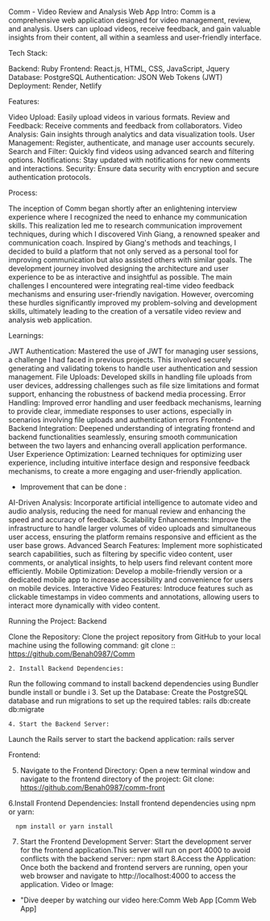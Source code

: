 
Comm - Video Review and Analysis Web App
Intro:
Comm is a comprehensive web application designed for video management, review, and analysis. Users can upload videos, receive feedback, and gain valuable insights from their content, all within a seamless and user-friendly interface.

Tech Stack:

Backend: Ruby
Frontend: React.js, HTML, CSS, JavaScript, Jquery
Database: PostgreSQL
Authentication: JSON Web Tokens (JWT)
Deployment: Render, Netlify

Features:

Video Upload: Easily upload videos in various formats.
Review and Feedback: Receive comments and feedback from collaborators.
Video Analysis: Gain insights through analytics and data visualization tools.
User Management: Register, authenticate, and manage user accounts securely.
Search and Filter: Quickly find videos using advanced search and filtering options.
Notifications: Stay updated with notifications for new comments and interactions.
Security: Ensure data security with encryption and secure authentication protocols.



Process:

The inception of Comm began shortly after an enlightening interview experience where I recognized the need to enhance my communication skills. This realization led me to research communication improvement techniques, during which I discovered Vinh Giang, a renowned speaker and communication coach. Inspired by Giang's methods and teachings, I decided to build a platform that not only served as a personal tool for improving communication but also assisted others with similar goals. The development journey involved designing the architecture and user experience to be as interactive and insightful as possible. The main challenges I encountered were integrating real-time video feedback mechanisms and ensuring user-friendly navigation. However, overcoming these hurdles significantly improved my problem-solving and development skills, ultimately leading to the creation of a versatile video review and analysis web application.

Learnings:

JWT Authentication: Mastered the use of JWT for managing user sessions, a challenge I had faced in previous projects. This involved securely generating and validating tokens to handle user authentication and session management.
File Uploads: Developed skills in handling file uploads from user devices, addressing challenges such as file size limitations and format support, enhancing the robustness of backend media processing.
Error Handling: Improved error handling and user feedback mechanisms, learning to provide clear, immediate responses to user actions, especially in scenarios involving file uploads and authentication errors
Frontend-Backend Integration: Deepened understanding of integrating frontend and backend functionalities seamlessly, ensuring smooth communication between the two layers and enhancing overall application performance.
User Experience Optimization: Learned techniques for optimizing user experience, including intuitive interface design and responsive feedback mechanisms, to create a more engaging and user-friendly application.

+ Improvement that can be done :

AI-Driven Analysis: Incorporate artificial intelligence to automate video and audio analysis, reducing the need for manual review and enhancing the speed and accuracy of feedback.
Scalability Enhancements: Improve the infrastructure to handle larger volumes of video uploads and simultaneous user access, ensuring the platform remains responsive and efficient as the user base grows.
Advanced Search Features: Implement more sophisticated search capabilities, such as filtering by specific video content, user comments, or analytical insights, to help users find relevant content more efficiently.
Mobile Optimization: Develop a mobile-friendly version or a dedicated mobile app to increase accessibility and convenience for users on mobile devices.
Interactive Video Features: Introduce features such as clickable timestamps in video comments and annotations, allowing users to interact more dynamically with video content.


Running the Project:
Backend

Clone the Repository:
Clone the project repository from GitHub to your local machine using the following command:
      git clone :: https://github.com/Benah0987/Comm

    2. Install Backend Dependencies:
Run the following command to install backend dependencies using Bundler   
                  bundle install or bundle i 
    3. Set up the Database:
Create the PostgreSQL database and run migrations to set up the required tables:
         rails db:create db:migrate

    4. Start the Backend Server:
Launch the Rails server to start the backend application:
         rails server



Frontend:

   5. Navigate to the Frontend Directory:
Open a new terminal window and navigate to the frontend directory of the project:
      Git clone:  https://github.com/Benah0987/comm-front

  6.Install Frontend Dependencies:
Install frontend dependencies using npm or yarn:

      npm install or yarn install
  7. Start the Frontend Development Server:
Start the development server for the frontend application.This server will run on port 4000 to avoid conflicts with the backend server::
       npm start
   8.Access the Application:
Once both the backend and frontend servers are running, open your web browser and navigate to http://localhost:4000 to access the application.
Video or Image:

- "Dive deeper by watching our video here:Comm Web App
[Comm Web App] 

